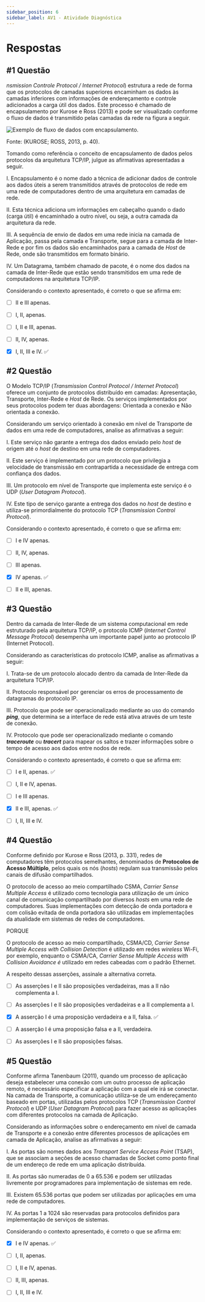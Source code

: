 ```yaml
---
sidebar_position: 6
sidebar_label: AV1 - Atividade Diagnóstica
---
```


# Respostas


## #1 Questão

  


_nsmission Controle Protocol / Internet Protocol_) estrutura a rede de forma que os protocolos de camadas superiores encaminham os dados às camadas inferiores com informações de endereçamento e controle adicionados a carga útil dos dados. Este processo é chamado de encapsulamento por Kurose e Ross (2013) e pode ser visualizado conforme o fluxo de dados é transmitido pelas camadas da rede na figura a seguir.

![Exemplo de fluxo de dados com encapsulamento.](http://studiare-assets.s3.sa-east-1.amazonaws.com/uploads/fbaf3cb8-775f-4b74-99af-54928552cdb1/U1S2FU1.png)

Fonte: (KUROSE; ROSS, 2013, p. 40).

Tomando como referência o conceito de encapsulamento de dados pelos protocolos da arquitetura TCP/IP, julgue as afirmativas apresentadas a seguir.

I. Encapsulamento é o nome dado a técnica de adicionar dados de controle aos dados úteis a serem transmitidos através de protocolos de rede em uma rede de computadores dentro de uma arquitetura em camadas de rede.

II. Esta técnica adiciona um informações em cabeçalho quando o dado (carga útil) é encaminhado a outro nível, ou seja, a outra camada da arquitetura da rede.

III. A sequência de envio de dados em uma rede inicia na camada de Aplicação, passa pela camada e Transporte, segue para a camada de Inter-Rede e por fim os dados são encaminhados para a camada de  _Host_  de Rede, onde são transmitidos em formato binário.

IV. Um Datagrama, também chamado de pacote, é o nome dos dados na camada de Inter-Rede que estão sendo transmitidos em uma rede de computadores na arquitetura TCP/IP.

Considerando o contexto apresentado, é correto o que se afirma em:

  

- [ ] II e III apenas.  

- [ ] I, II, apenas.

- [ ] I, II e III, apenas.

- [ ] II, IV, apenas.

- [x] I, II, III e IV. ✅


## #2 Questão

  


O Modelo TCP/IP (_Transmission Control Protocol / Internet Protocol_) oferece um conjunto de protocolos distribuído em camadas: Apresentação, Transporte, Inter-Rede e  _Host_  de Rede. Os serviços implementados por seus protocolos podem ter duas abordagens: Orientada a conexão e Não orientada a conexão.

Considerando um serviço orientado à conexão em nível de Transporte de dados em uma rede de computadores, analise as afirmativas a seguir:

I. Este serviço não garante a entrega dos dados enviado pelo  _host_  de origem até o  _host_  de destino em uma rede de computadores.

II. Este serviço é implementado por um protocolo que privilegia a velocidade de transmissão em contrapartida a necessidade de entrega com confiança dos dados.

III. Um protocolo em nível de Transporte que implementa este serviço é o UDP (_User Datagram Protocol_).

IV. Este tipo de serviço garante a entrega dos dados no  _host_  de destino e utiliza-se primordialmente do protocolo TCP (_Transmission Control Protocol_).

Considerando o contexto apresentado, é correto o que se afirma em:

  

- [ ] I e IV apenas.  

- [ ] II, IV, apenas.

- [ ] III apenas.

- [x] IV apenas. ✅

- [ ] II e III, apenas.


## #3 Questão

  


Dentro da camada de Inter-Rede de um sistema computacional em rede estruturado pela arquitetura TCP/IP, o protocolo ICMP (_Internet Control Message Protocol_) desempenha um importante papel junto ao protocolo IP (Internet Protocol).

Considerando as características do protocolo ICMP, analise as afirmativas a seguir:

I. Trata-se de um protocolo alocado dentro da camada de Inter-Rede da arquitetura TCP/IP.

II. Protocolo responsável por gerenciar os erros de processamento de datagramas do protocolo IP.

III. Protocolo que pode ser operacionalizado mediante ao uso do comando  **_ping_**, que determina se a interface de rede está ativa através de um teste de conexão.

IV. Protocolo que pode ser operacionalizado mediante o comando  **_traceroute_**  ou  **_tracert_** para mapear os saltos e trazer informações sobre o tempo de acesso aos dados entre nodos de rede.

Considerando o contexto apresentado, é correto o que se afirma em:

  

- [ ] I e II, apenas. ✅

- [ ] I, II e IV, apenas.

- [ ] I e III apenas.

- [x] II e III, apenas. ✅

- [ ] I, II, III e IV.


## #4 Questão

  


Conforme definido por Kurose e Ross (2013, p. 331), redes de computadores têm protocolos semelhantes, denominados de  **Protocolos de Acesso Múltiplo**, pelos quais os nós (_hosts_) regulam sua transmissão pelos canais de difusão compartilhados.

O protocolo de acesso ao meio compartilhado CSMA, _Carrier Sense Multiple Access_ é utilizado como tecnologia para utilização de um único canal de comunicação compartilhado por diversos  _hosts_  em uma rede de computadores. Suas implementações com detecção de onda portadora e com colisão evitada de onda portadora são utilizadas em implementações da atualidade em sistemas de redes de computadores.

PORQUE

O protocolo de acesso ao meio compartilhado, CSMA/CD, _Carrier Sense Multiple Access with Collision Detection_ é utilizado em redes  _wireless_  Wi-Fi, por exemplo, enquanto o CSMA/CA, _Carrier Sense Multiple Access with Collision Avoidance é_ utilizado em redes cabeadas com o padrão Ethernet.

A respeito dessas asserções, assinale a alternativa correta.

  

- [ ] As asserções I e II são proposições verdadeiras, mas a II não complementa a I.  

- [ ] As asserções I e II são proposições verdadeiras e a II complementa a I.

- [x] A asserção I é uma proposição verdadeira e a II, falsa. ✅

- [ ] A asserção I é uma proposição falsa e a II, verdadeira.

- [ ] As asserções I e II são proposições falsas.


## #5 Questão

  


Conforme afirma Tanenbaum (2011), quando um processo de aplicação deseja estabelecer uma conexão com um outro processo de aplicação remoto, é necessário especificar a aplicação com a qual ele irá se conectar. Na camada de Transporte, a comunicação utiliza-se de um endereçamento baseado em portas, utilizadas pelos protocolos TCP (_Transmission Control Protocol_) e UDP (_User Datagram Protocol_) para fazer acesso as aplicações com diferentes protocolos na camada de Aplicação.

Considerando as informações sobre o endereçamento em nível de camada de Transporte e a conexão entre diferentes processos de aplicações em camada de Aplicação, analise as afirmativas a seguir:

I. As portas são nomes dados aos  _Transport Service Access Point_  (TSAP), que se associam a seções de acesso chamadas de Socket como ponto final de um endereço de rede em uma aplicação distribuída.

II. As portas são numeradas de 0 a 65.536 e podem ser utilizadas livremente por programadores para implementação de sistemas em rede.

III. Existem 65.536 portas que podem ser utilizadas por aplicações em uma rede de computadores.

IV. As portas 1 a 1024 são reservadas para protocolos definidos para implementação de serviços de sistemas.

Considerando o contexto apresentado, é correto o que se afirma em:

  

- [x] I e IV apenas. ✅

- [ ] I, II, apenas.

- [ ] I, II e IV, apenas.

- [ ] II, III, apenas.

- [ ] I, II, III e IV.